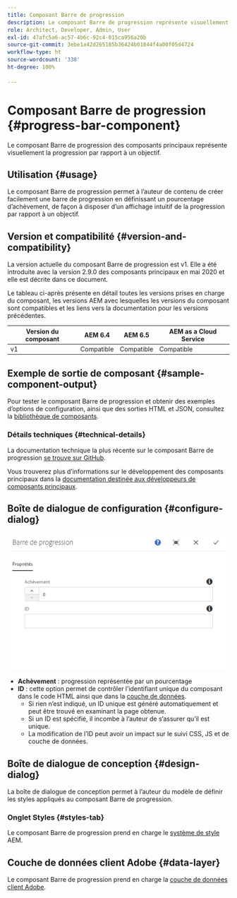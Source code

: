```yaml
---
title: Composant Barre de progression
description: Le composant Barre de progression représente visuellement la progression par rapport à un objectif
role: Architect, Developer, Admin, User
exl-id: 47afc5a6-ac57-4b6c-92c4-015ca956a20b
source-git-commit: 3ebe1a42d265185b36424b01844f4a00f05d4724
workflow-type: ht
source-wordcount: '338'
ht-degree: 100%

---
```


# Composant Barre de progression {#progress-bar-component}

Le composant Barre de progression des composants principaux représente visuellement la progression par rapport à un objectif.

## Utilisation {#usage}

Le composant Barre de progression permet à l’auteur de contenu de créer facilement une barre de progression en définissant un pourcentage d’achèvement, de façon à disposer d’un affichage intuitif de la progression par rapport à un objectif.

## Version et compatibilité {#version-and-compatibility}

La version actuelle du composant Barre de progression est v1. Elle a été introduite avec la version 2.9.0 des composants principaux en mai 2020 et elle est décrite dans ce document.

Le tableau ci-après présente en détail toutes les versions prises en charge du composant, les versions AEM avec lesquelles les versions du composant sont compatibles et les liens vers la documentation pour les versions précédentes.

| Version du composant | AEM 6.4 | AEM 6.5 | AEM as a Cloud Service |
|---|---|---|---|
| v1 | Compatible | Compatible | Compatible |

## Exemple de sortie de composant {#sample-component-output}

Pour tester le composant Barre de progression et obtenir des exemples d’options de configuration, ainsi que des sorties HTML et JSON, consultez la [bibliothèque de composants](https://adobe.com/go/aem_cmp_library_progressbar_fr).

### Détails techniques {#technical-details}

La documentation technique la plus récente sur le composant Barre de progression [se trouve sur GitHub](https://adobe.com/go/aem_cmp_tech_progress_v1).

Vous trouverez plus d’informations sur le développement des composants principaux dans la [documentation destinée aux développeurs de composants principaux](/help/developing/overview.md).

## Boîte de dialogue de configuration {#configure-dialog}

![Boîte de dialogue de modification du composant Barre de progression](/help/assets/progress-bar-edit.png)

* **Achèvement** : progression représentée par un pourcentage
* **ID** : cette option permet de contrôler l’identifiant unique du composant dans le code HTML ainsi que dans la [couche de données](/help/developing/data-layer/overview.md).
   * Si rien n’est indiqué, un ID unique est généré automatiquement et peut être trouvé en examinant la page obtenue.
   * Si un ID est spécifié, il incombe à l’auteur de s’assurer qu’il est unique.
   * La modification de l’ID peut avoir un impact sur le suivi CSS, JS et de couche de données.

## Boîte de dialogue de conception {#design-dialog}

La boîte de dialogue de conception permet à l’auteur du modèle de définir les styles appliqués au composant Barre de progression.

### Onglet Styles {#styles-tab}

Le composant Barre de progression prend en charge le [système de style](/help/get-started/authoring.md#component-styling) AEM.

## Couche de données client Adobe {#data-layer}

Le composant Barre de progression prend en charge la [couche de données client Adobe](/help/developing/data-layer/overview.md).
